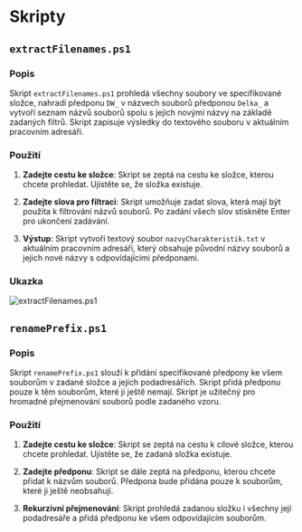 # Skripty
## `extractFilenames.ps1`
### Popis
Skript `extractFilenames.ps1` prohledá všechny soubory ve specifikované složce, nahradí předponu `DW_` v názvech souborů předponou `Delka_` a vytvoří seznam názvů souborů spolu s jejich novými názvy na základě zadaných filtrů. Skript zapisuje výsledky do textového souboru v aktuálním pracovním adresáři.

### Použití
1. **Zadejte cestu ke složce**: Skript se zeptá na cestu ke složce, kterou chcete prohledat. Ujistěte se, že složka existuje.

2. **Zadejte slova pro filtraci**: Skript umožňuje zadat slova, která mají být použita k filtrování názvů souborů. Po zadání všech slov stiskněte Enter pro ukončení zadávání.

3. **Výstup**: Skript vytvoří textový soubor `nazvyCharakteristik.txt` v aktuálním pracovním adresáři, který obsahuje původní názvy souborů a jejich nové názvy s odpovídajícími předponami.

### Ukazka
![extractFilenames.ps1](https://github.com/user-attachments/assets/d804d2aa-5e39-4736-8b7c-a0e16472f007)

## `renamePrefix.ps1`
### Popis
Skript `renamePrefix.ps1` slouží k přidání specifikované předpony ke všem souborům v zadané složce a jejích podadresářích. Skript přidá předponu pouze k těm souborům, které ji ještě nemají. Skript je užitečný pro hromadné přejmenování souborů podle zadaného vzoru.

### Použití
1. **Zadejte cestu ke složce**: Skript se zeptá na cestu k cílové složce, kterou chcete prohledat. Ujistěte se, že zadaná složka existuje.

2. **Zadejte předponu**: Skript se dále zeptá na předponu, kterou chcete přidat k názvům souborů. Předpona bude přidána pouze k souborům, které ji ještě neobsahují.

3. **Rekurzivní přejmenování**: Skript prohledá zadanou složku i všechny její podadresáře a přidá předponu ke všem odpovídajícím souborům.
